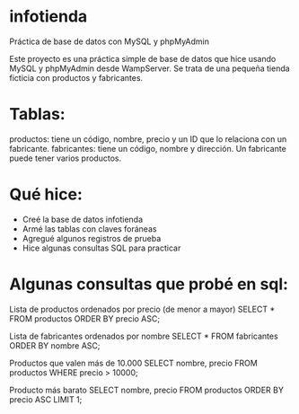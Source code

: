 # infotienda
Práctica de base de datos con MySQL y phpMyAdmin

Este proyecto es una práctica simple de base de datos que hice usando MySQL y phpMyAdmin desde WampServer. Se trata de una pequeña tienda ficticia con productos y fabricantes.

# Tablas:
productos: tiene un código, nombre, precio y un ID que lo relaciona con un fabricante.
fabricantes: tiene un código, nombre y dirección. Un fabricante puede tener varios productos.

# Qué hice:
- Creé la base de datos infotienda
- Armé las tablas con claves foráneas
- Agregué algunos registros de prueba
- Hice algunas consultas SQL para practicar

# Algunas consultas que probé en sql:
Lista de productos ordenados por precio (de menor a mayor)
SELECT * FROM productos ORDER BY precio ASC;

Lista de fabricantes ordenados por nombre
SELECT * FROM fabricantes ORDER BY nombre ASC;

Productos que valen más de 10.000
SELECT nombre, precio FROM productos WHERE precio > 10000;

Producto más barato
SELECT nombre, precio FROM productos ORDER BY precio ASC LIMIT 1;




